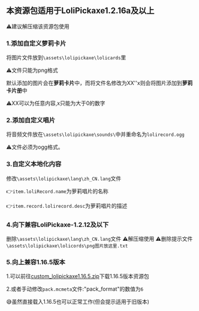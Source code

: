 ## 本资源包适用于LoliPickaxe1.2.16a及以上

:warning:建议解压缩该资源包使用

### 1.添加自定义萝莉卡片

将图片文件放到`\assets\lolipickaxe\lolicards`里

:warning:文件只能为png格式

默认添加的图片会在**萝莉卡片**中，而将文件名修改为XX''x则会将图片添加到**萝莉卡片册**中

:warning:XX可以为任意内容,x只能为大于0的数字

### 2.添加自定义唱片

将音频文件放在`\assets\lolipickaxe\sounds\`中并重命名为`lolirecord.ogg`

:warning:文件必须为ogg格式。

### 3.自定义本地化内容

修改`\assets\lolipickaxe\lang\zh_CN.lang`文件

:point_right:`item.loliRecord.name`为萝莉唱片的名称

:point_right:`item.record.lolirecord.desc`为萝莉唱片的描述

### 4.向下兼容LoliPickaxe-1.2.12及以下

删除`\assets\lolipickaxe\lang\zh_CN.lang`文件
⚠️解压缩使用
:warning:删除提示文件`\assets\lolipickaxe\lolicords\png图片放这里.txt`

### 5.向上兼容1.16.5版本

1.可以前往[custom_lolipickaxe1.16.5.zip](https://1drv.ms/u/s!Av8Ywjay3WlycnHUbSZUq4x8nRE?e=0FI6iR)下载1.16.5版本资源包

2.或者手动修改`pack.mcmeta`文件:"pack_format"的数值为`6`

:sweat_smile:虽然直接载入1.16.5也可以正常工作(但会提示适用于旧版本)



